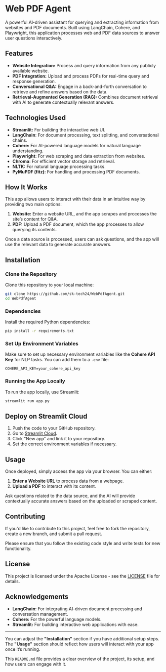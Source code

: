 # **Web PDF Agent**

A powerful AI-driven assistant for querying and extracting information from websites and PDF documents. Built using LangChain, Cohere, and Playwright, this application processes web and PDF data sources to answer user questions interactively.

## **Features**

- **Website Integration:** Process and query information from any publicly available website.
- **PDF Integration:** Upload and process PDFs for real-time query and response generation.
- **Conversational Q&A:** Engage in a back-and-forth conversation to retrieve and refine answers based on the data.
- **Retrieval-Augmented Generation (RAG):** Combines document retrieval with AI to generate contextually relevant answers.

## **Technologies Used**

- **Streamlit:** For building the interactive web UI.
- **LangChain:** For document processing, text splitting, and conversational chains.
- **Cohere:** For AI-powered language models for natural language understanding.
- **Playwright:** For web scraping and data extraction from websites.
- **Chroma:** For efficient vector storage and retrieval.
- **NLTK:** For natural language processing tasks.
- **PyMuPDF (fitz):** For handling and processing PDF documents.

## **How It Works**

This app allows users to interact with their data in an intuitive way by providing two main options:
1. **Website:** Enter a website URL, and the app scrapes and processes the site’s content for Q&A.
2. **PDF:** Upload a PDF document, which the app processes to allow querying its contents.

Once a data source is processed, users can ask questions, and the app will use the relevant data to generate accurate answers.

## **Installation**

### **Clone the Repository**

Clone this repository to your local machine:

```bash
git clone https://github.com/sk-tech24/WebPdfAgent.git
cd WebPdfAgent
```

### **Dependencies**

Install the required Python dependencies:

```bash
pip install -r requirements.txt
```

### **Set Up Environment Variables**

Make sure to set up necessary environment variables like the **Cohere API Key** for NLP tasks. You can add them to a `.env` file:

```env
COHERE_API_KEY=your_cohere_api_key
```

### **Running the App Locally**

To run the app locally, use Streamlit:

```bash
streamlit run app.py
```

## **Deploy on Streamlit Cloud**

1. Push the code to your GitHub repository.
2. Go to [Streamlit Cloud](https://share.streamlit.io/).
3. Click "New app" and link it to your repository.
4. Set the correct environment variables if necessary.

## **Usage**

Once deployed, simply access the app via your browser. You can either:
1. **Enter a Website URL** to process data from a webpage.
2. **Upload a PDF** to interact with its content.

Ask questions related to the data source, and the AI will provide contextually accurate answers based on the uploaded or scraped content.

## **Contributing**

If you'd like to contribute to this project, feel free to fork the repository, create a new branch, and submit a pull request.

Please ensure that you follow the existing code style and write tests for new functionality.

## **License**

This project is licensed under the Apache License - see the [LICENSE](LICENSE) file for details.

## **Acknowledgements**

- **LangChain:** For integrating AI-driven document processing and conversation management.
- **Cohere:** For the powerful language models.
- **Streamlit:** For building interactive web applications with ease.

---

You can adjust the **"Installation"** section if you have additional setup steps. The **"Usage"** section should reflect how users will interact with your app once it’s running.

This `README.md` file provides a clear overview of the project, its setup, and how users can engage with it.